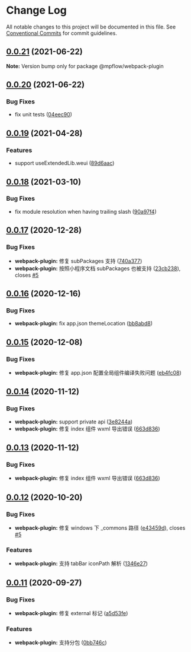 # Change Log

All notable changes to this project will be documented in this file.
See [Conventional Commits](https://conventionalcommits.org) for commit guidelines.

## [0.0.21](https://github.com/wechat-miniprogram/mpflow/compare/@mpflow/webpack-plugin@0.0.20...@mpflow/webpack-plugin@0.0.21) (2021-06-22)

**Note:** Version bump only for package @mpflow/webpack-plugin

## [0.0.20](https://github.com/wechat-miniprogram/mpflow/compare/@mpflow/webpack-plugin@0.0.19...@mpflow/webpack-plugin@0.0.20) (2021-06-22)

### Bug Fixes

- fix unit tests ([04eec90](https://github.com/wechat-miniprogram/mpflow/commit/04eec90c9106015328db4682eee86b85f46a78b6))

## [0.0.19](https://github.com/wechat-miniprogram/mpflow/compare/@mpflow/webpack-plugin@0.0.18...@mpflow/webpack-plugin@0.0.19) (2021-04-28)

### Features

- support useExtendedLib.weui ([89d6aac](https://github.com/wechat-miniprogram/mpflow/commit/89d6aac7f28c4e1f233849dcafaa12c85abc9625))

## [0.0.18](https://github.com/wechat-miniprogram/mpflow/compare/@mpflow/webpack-plugin@0.0.17...@mpflow/webpack-plugin@0.0.18) (2021-03-10)

### Bug Fixes

- fix module resolution when having trailing slash ([90a97f4](https://github.com/wechat-miniprogram/mpflow/commit/90a97f472045b7cbafdc6788ec507d002a8c149f))

## [0.0.17](https://github.com/wechat-miniprogram/mpflow/compare/@mpflow/webpack-plugin@0.0.16...@mpflow/webpack-plugin@0.0.17) (2020-12-28)

### Bug Fixes

- **webpack-plugin:** 修复 subPackages 支持 ([740a377](https://github.com/wechat-miniprogram/mpflow/commit/740a377a9008aa2b8954afee2c4bec644c54e446))
- **webpack-plugin:** 按照小程序文档 subPackages 也被支持 ([23cb238](https://github.com/wechat-miniprogram/mpflow/commit/23cb238843b59002f16fc54e5a71a5252253db2f)), closes [#5](https://github.com/wechat-miniprogram/mpflow/issues/5)

## [0.0.16](https://github.com/wechat-miniprogram/mpflow/compare/@mpflow/webpack-plugin@0.0.15...@mpflow/webpack-plugin@0.0.16) (2020-12-16)

### Bug Fixes

- **webpack-plugin:** fix app.json themeLocation ([bb8abd8](https://github.com/wechat-miniprogram/mpflow/commit/bb8abd8dc729efba3c3acf111b168be2181a8eb4))

## [0.0.15](https://github.com/wechat-miniprogram/mpflow/compare/@mpflow/webpack-plugin@0.0.14...@mpflow/webpack-plugin@0.0.15) (2020-12-08)

### Bug Fixes

- **webpack-plugin:** 修复 app.json 配置全局组件编译失败问题 ([eb4fc08](https://github.com/wechat-miniprogram/mpflow/commit/eb4fc08d140bc52e3ca00d34fee9edf318a179ab))

## [0.0.14](https://github.com/wechat-miniprogram/mpflow/compare/@mpflow/webpack-plugin@0.0.12...@mpflow/webpack-plugin@0.0.14) (2020-11-12)

### Bug Fixes

- **webpack-plugin:** support private api ([3e8244a](https://github.com/wechat-miniprogram/mpflow/commit/3e8244a4dfa2395bffffa369129357340e92ad87))
- **webpack-plugin:** 修复 index 组件 wxml 导出错误 ([663d836](https://github.com/wechat-miniprogram/mpflow/commit/663d8363fb0d8dad302f04806ff624e0e7a15563))

## [0.0.13](https://github.com/wechat-miniprogram/mpflow/compare/@mpflow/webpack-plugin@0.0.12...@mpflow/webpack-plugin@0.0.13) (2020-11-12)

### Bug Fixes

- **webpack-plugin:** 修复 index 组件 wxml 导出错误 ([663d836](https://github.com/wechat-miniprogram/mpflow/commit/663d8363fb0d8dad302f04806ff624e0e7a15563))

## [0.0.12](https://github.com/wechat-miniprogram/mpflow/compare/@mpflow/webpack-plugin@0.0.11...@mpflow/webpack-plugin@0.0.12) (2020-10-20)

### Bug Fixes

- **webpack-plugin:** 修复 windows 下 \_commons 路径 ([e43459d](https://github.com/wechat-miniprogram/mpflow/commits/e43459dd0fbc21170f481cdff229a87fc48fb09a)), closes [#5](https://github.com/wechat-miniprogram/mpflow/issues/5)

### Features

- **webpack-plugin:** 支持 tabBar iconPath 解析 ([1346e27](https://github.com/wechat-miniprogram/mpflow/commits/1346e27daeb4d211ef5b7ea1843549c9c1429cd7))

## [0.0.11](https://github.com/wechat-miniprogram/mpflow/compare/@mpflow/webpack-plugin@0.0.10...@mpflow/webpack-plugin@0.0.11) (2020-09-27)

### Bug Fixes

- **webpack-plugin:** 修复 external 标记 ([a5d53fe](https://github.com/wechat-miniprogram/mpflow/commits/a5d53fe0c281ab770396ffd0c501586f740e1207))

### Features

- **webpack-plugin:** 支持分包 ([0bb746c](https://github.com/wechat-miniprogram/mpflow/commits/0bb746c196e89f6d6b1faeca2360fd39dde315ce))
